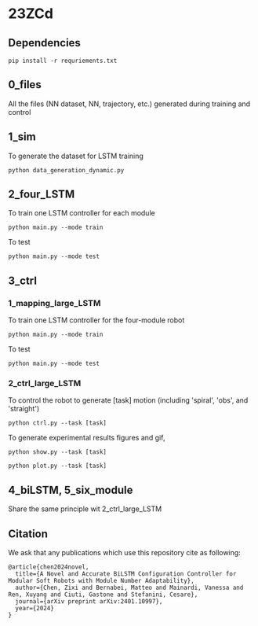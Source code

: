 # 23ZCd

## Dependencies
`pip install -r requriements.txt`

## 0_files
All the files (NN dataset, NN, trajectory, etc.) generated during training and control

## 1_sim
To generate the dataset for LSTM training

`python data_generation_dynamic.py`

## 2_four_LSTM
To train one LSTM controller for each module

`python main.py --mode train`

To test

`python main.py --mode test`

## 3_ctrl
### 1_mapping_large_LSTM
To train one LSTM controller for the four-module robot

`python main.py --mode train`

To test

`python main.py --mode test`

### 2_ctrl_large_LSTM
To control the robot to generate [task] motion (including 'spiral', 'obs', and 'straight')

`python ctrl.py --task [task]`

To generate experimental results figures and gif,

`python show.py --task [task]`

`python plot.py --task [task]`

## 4_biLSTM, 5_six_module

Share the same principle wit 2_ctrl_large_LSTM

## Citation

We ask that any publications which use this repository cite as following:

```
@article{chen2024novel,
  title={A Novel and Accurate BiLSTM Configuration Controller for Modular Soft Robots with Module Number Adaptability},
  author={Chen, Zixi and Bernabei, Matteo and Mainardi, Vanessa and Ren, Xuyang and Ciuti, Gastone and Stefanini, Cesare},
  journal={arXiv preprint arXiv:2401.10997},
  year={2024}
}


```
